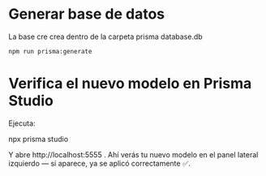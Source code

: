 # Generar base de datos 

La base cre crea dentro de la carpeta prisma database.db

```
npm run prisma:generate
```

# Verifica el nuevo modelo en Prisma Studio

Ejecuta:

npx prisma studio


Y abre http://localhost:5555
.
Ahí verás tu nuevo modelo en el panel lateral izquierdo — si aparece, ya se aplicó correctamente ✅.